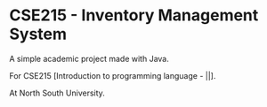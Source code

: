 # CSE215 - Inventory Management System

A simple academic project made with Java.

For CSE215 [Introduction to programming language - ||].

At North South University.